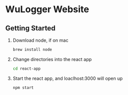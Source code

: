 # WuLogger Website
## Getting Started
1. Download node, if on mac
    ```bash
    brew install node
    ```
2. Change directories into the react app
    ```bash
    cd react-app
    ```
3. Start the react app, and loaclhost:3000 will open up
    ```bash
    npm start
    ```
